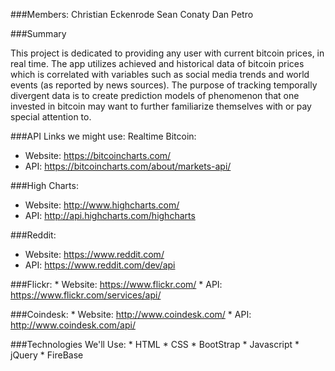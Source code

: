 ###Members: 
Christian Eckenrode
Sean Conaty
Dan Petro

###Summary

This project is dedicated to providing any user with current bitcoin prices, in real time. The app utilizes achieved and historical data of bitcoin prices which is correlated with variables such as social media trends and world events (as reported by news sources). The purpose of tracking temporally divergent data is to create prediction models of phenomenon that one invested in bitcoin may want to further familiarize themselves with or pay special attention to.  

###API Links we might use:
   Realtime Bitcoin: 
   * Website: https://bitcoincharts.com/
   * API:        https://bitcoincharts.com/about/markets-api/

###High Charts:
   * Website: http://www.highcharts.com/
   * API:        http://api.highcharts.com/highcharts

###Reddit:
   * Website: https://www.reddit.com/
   * API:        https://www.reddit.com/dev/api

###Flickr:
     * Website: https://www.flickr.com/
     * API:        https://www.flickr.com/services/api/

###Coindesk:
    * Website: http://www.coindesk.com/
    * API:        http://www.coindesk.com/api/

  ###Technologies We'll Use:
     * HTML
     * CSS
     * BootStrap
     * Javascript
     * jQuery
     * FireBase



